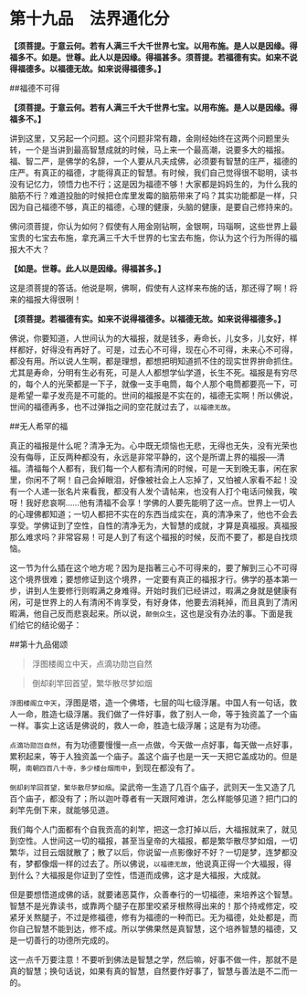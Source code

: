 # 第十九品　法界通化分

**【须菩提。于意云何。若有人满三千大千世界七宝。以用布施。是人以是因缘。得福多不。如是。世尊。此人以是因缘。得福甚多。须菩提。若福德有实。如来不说得福德多。以福德无故。如来说得福德多。】**
 
##福德不可得

**【须菩提。于意云何。若有人满三千大千世界七宝。以用布施。是人以是因缘。得福多不。】**

讲到这里，又另起一个问题。这个问题非常有趣，金刚经始终在这两个问题里头转，一个是当讲到最高智慧成就的时候，马上来一个最高潮，说要多大的福报。福、智二严，是佛学的名辞，一个人要从凡夫成佛，必须要有智慧的庄严，福德的庄严。有真正的福德，才能得真正的智慧。有时候，我们自己觉得很不聪明，读书没有记忆力，领悟力也不行；这是因为福德不够！大家都是妈妈生的，为什么我的脑筋不行？难道投胎的时候把仓库里发霉的脑筋带来了吗？其实功能都是一样，只因为自己福德不够，真正的福德，心理的健康，头脑的健康，是要自己修持来的。

佛问须菩提，你认为如何？假使有人用金刚钻啊，金银啊，玛瑙啊，这些世界上最宝贵的七宝去布施，拿充满三千大千世界的七宝去布施，你认为这个行为所得的福报大不大？

**【如是。世尊。此人以是因缘。得福甚多。】**

这是须菩提的答话。他说是啊，佛啊，假使有人这样来布施的话，那还得了啊！将来的福报大得很咧！

**【须菩提。若福德有实。如来不说得福德多。以福德无故。如来说得福德多。】**

佛说，你要知道，人世间认为的大福报，就是钱多，寿命长，儿女多，儿女好，样样都好，好得没有再好了。可是，过去心不可得，现在心不可得，未来心不可得，都没有用。所以说人生啊，都是理想，都想把明知道抓不住的现实世界拚命抓住。尤其是寿命，分明有生必有死，可是人人都想学仙学道，长生不死。福报是有穷尽的，每个人的光荣都是一下子，就像一支手电筒，每个人那个电筒都要亮一下，可是希望一辈子发亮是不可能的。世间的福报是不实在的，福德无实啊！所以佛说，世间的福德再多，也不过弹指之间的空花就过去了，`以福德无故`。
 
##无人希罕的福

真正的福报是什么呢？清净无为。心中既无烦恼也无悲，无得也无失，没有光荣也没有侮辱，正反两种都没有，永远是非常平静的，这个是所谓上界的福报──清福。清福每个人都有，我们每一个人都有清闲的时候，可是一天到晚无事，闲在家里，你闲不了啊！自己会掉眼泪，好像被社会上人忘掉了，又怕被人家看不起！没有一个人递一张名片来看我，都没有人发个请帖来，也没有人打个电话问候我，唉呀！我好悲哀啊……他有清福不会享！学佛的人要先能明了这一点。世界上一切人的心理佛都知道；一切人都把不实在的东西当成实在，真的清净来了，他也不会去享受。学佛证到了空性，自性的清净无为，大智慧的成就，才算是真福报。真福报那么难求吗？非常容易！可是人到了有这个福报的时候，反而不要了，都是自找烦恼。

这一节为什么插在这个地方呢？因为是指著三心不可得来的，要了解到三心不可得这个境界很难；要想修证到这个境界，一定要有真正的福报才行。佛学的基本第一步，讲到人生要修行则暇满之身难得。开始时我们已经讲过，暇满之身就是健康有闲，可是世界上的人有清闲不肯享受，有好身体，他要去消耗掉，而且真到了清闲暇满，他自己反而悲哀起来。所以说，`颠倒众生`，这也是没有办法的事。下面是我们给它的结论偈子：
 
##第十九品偈颂

>浮图楼阁立中天，点滴功勋岂自然

>倒却刹竿回首望，繁华散尽梦如烟

`浮图楼阁立中天`，浮图是塔，造一个佛塔，七层的叫七级浮屠。中国人有一句话，救人一命，胜造七级浮屠。我们做了一件好事，救了别人一命，等于独资盖了一个庙一样。事实上这话是佛说的，救人一命，胜造七级浮屠；这是有为功德。

`点滴功勋岂自然`，有为功德要慢慢一点一点做，今天做一点好事，每天做一点好事，累积起来，等于人独资盖一个庙子。盖这个庙子也是一天一天把它盖成功的。但是啊，`南朝四百八十寺，多少楼台烟雨中`，到现在都没有了。

`倒却刹竿回首望，繁华散尽梦如烟`。梁武帝一生造了几百个庙子，武则天一生又造了几百个庙子，都没有了；所以迦叶尊者有一天跟阿难讲，怎么样能够见道？把门口的刹竿先倒下来，就能够见道。

我们每个人门面都有个自我贡高的刹竿，把这一念打掉以后，大福报就来了，就见到空性。人世间这一切的福报，甚至当皇帝的大福报，都是繁华散尽梦如烟，一切繁华，过目云烟就散了；散了以后，你说留一点影像好不好？一切是梦，连梦都没有，梦都像烟一样的过去了。所以佛说，`以福德无故`，他说真正得一个大福报，得到什么？大福报是你证到了空性，悟道而成佛，这才是大福报，大成就。

但是要想悟道成佛的话，就要诸恶莫作，众善奉行的一切福德，来培养这个智慧。智慧不是光靠读书，或靠两个腿子在那里咬紧牙根熬得出来的！那个持戒修定，咬紧牙关熬腿子，不过是修福德，修有为福德的一种而已。无为福德，处处都是，而你自己智慧不能到达，修不成。所以学佛果然是真智慧，这个培养智慧的福德，又是一切善行的功德所完成的。

这一点千万要注意！不要听到佛法是智慧之学，然后嘛，好事不做一件，那就不是真的智慧；换句话说，如果有真的智慧，自然要作好事了，智慧与善法是不二而一的。
